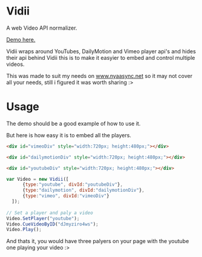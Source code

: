 Vidii
=====

A web Video API normalizer.

<a href="http://goomichan.github.io/Vidii/Index.html">Demo here.</a>

Vidii wraps around YouTubes, DailyMotion and Vimeo player api's and hides their api behind Vidii this is to make it easyier to embed and control multiple videos.

This was made to suit my needs on www.nyaasync.net so it may not cover all your needs, still i figured it was worth sharing :>

Usage
=====

The demo should be a good example of how to use it.

But here is how easy it is to embed all the players.

```HTML
<div id="vimeoDiv" style="width:720px; height:480px;"></div>

<div id="dailymotionDiv" style="width:720px; height:480px;"></div>

<div id="youtubeDiv" style="width:720px; height:480px;"></div>
```

```JavaScript
var Video = new Vidii([
      {type:"youtube", divId:"youtubeDiv"},
      {type:"dailymotion", divId:"dailymotionDiv"},
      {type:"vimeo", divId:"vimeoDiv"}
  ]);
  
// Set a player and paly a video
Video.SetPlayer("youtube");
Video.CueVideoByID("dJmyziro4ws");
Video.Play();
```

And thats it, you would have three palyers on your page with the youtube one playing your video :>
